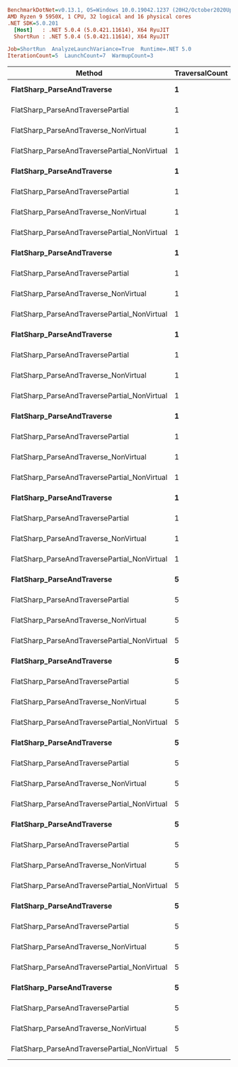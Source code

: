 ``` ini

BenchmarkDotNet=v0.13.1, OS=Windows 10.0.19042.1237 (20H2/October2020Update)
AMD Ryzen 9 5950X, 1 CPU, 32 logical and 16 physical cores
.NET SDK=5.0.201
  [Host]   : .NET 5.0.4 (5.0.421.11614), X64 RyuJIT
  ShortRun : .NET 5.0.4 (5.0.421.11614), X64 RyuJIT

Job=ShortRun  AnalyzeLaunchVariance=True  Runtime=.NET 5.0  
IterationCount=5  LaunchCount=7  WarmupCount=3  

```
|                                       Method | TraversalCount |  DeserializeOption | VectorLength |      Mean |     Error |    StdDev |    Median |       P25 |       P95 |  Gen 0 |  Gen 1 | Allocated |
|--------------------------------------------- |--------------- |------------------- |------------- |----------:|----------:|----------:|----------:|----------:|----------:|-------:|-------:|----------:|
|                   **FlatSharp_ParseAndTraverse** |              **1** |               **Lazy** |           **30** |  **2.279 μs** | **0.0194 μs** | **0.0307 μs** |  **2.284 μs** |  **2.262 μs** |  **2.342 μs** | **0.4539** |      **-** |      **7 KB** |
|            FlatSharp_ParseAndTraversePartial |              1 |               Lazy |           30 |  1.656 μs | 0.0203 μs | 0.0315 μs |  1.645 μs |  1.636 μs |  1.715 μs | 0.4539 |      - |      7 KB |
|        FlatSharp_ParseAndTraverse_NonVirtual |              1 |               Lazy |           30 |  2.056 μs | 0.0082 μs | 0.0134 μs |  2.052 μs |  2.046 μs |  2.079 μs | 0.4539 |      - |      7 KB |
| FlatSharp_ParseAndTraversePartial_NonVirtual |              1 |               Lazy |           30 |  2.244 μs | 0.1385 μs | 0.2197 μs |  2.125 μs |  2.054 μs |  2.673 μs | 0.4539 |      - |      7 KB |
|                   **FlatSharp_ParseAndTraverse** |              **1** |      **PropertyCache** |           **30** |  **2.669 μs** | **0.2018 μs** | **0.3259 μs** |  **2.543 μs** |  **2.527 μs** |  **3.443 μs** | **0.5836** |      **-** |     **10 KB** |
|            FlatSharp_ParseAndTraversePartial |              1 |      PropertyCache |           30 |  1.839 μs | 0.0091 μs | 0.0138 μs |  1.841 μs |  1.828 μs |  1.855 μs | 0.5856 |      - |     10 KB |
|        FlatSharp_ParseAndTraverse_NonVirtual |              1 |      PropertyCache |           30 |  2.179 μs | 0.0809 μs | 0.1329 μs |  2.085 μs |  2.069 μs |  2.371 μs | 0.4539 |      - |      7 KB |
| FlatSharp_ParseAndTraversePartial_NonVirtual |              1 |      PropertyCache |           30 |  2.083 μs | 0.0258 μs | 0.0416 μs |  2.071 μs |  2.050 μs |  2.158 μs | 0.4539 |      - |      7 KB |
|                   **FlatSharp_ParseAndTraverse** |              **1** |        **VectorCache** |           **30** |  **2.912 μs** | **0.0375 μs** | **0.0584 μs** |  **2.923 μs** |  **2.852 μs** |  **2.987 μs** | **0.6027** | **0.0191** |     **10 KB** |
|            FlatSharp_ParseAndTraversePartial |              1 |        VectorCache |           30 |  2.307 μs | 0.0255 μs | 0.0411 μs |  2.303 μs |  2.290 μs |  2.393 μs | 0.6027 | 0.0191 |     10 KB |
|        FlatSharp_ParseAndTraverse_NonVirtual |              1 |        VectorCache |           30 |  2.529 μs | 0.0245 μs | 0.0374 μs |  2.528 μs |  2.499 μs |  2.601 μs | 0.4730 | 0.0114 |      8 KB |
| FlatSharp_ParseAndTraversePartial_NonVirtual |              1 |        VectorCache |           30 |  2.517 μs | 0.0328 μs | 0.0529 μs |  2.501 μs |  2.485 μs |  2.637 μs | 0.4730 | 0.0114 |      8 KB |
|                   **FlatSharp_ParseAndTraverse** |              **1** | **VectorCacheMutable** |           **30** |  **3.061 μs** | **0.0559 μs** | **0.0887 μs** |  **3.055 μs** |  **2.986 μs** |  **3.211 μs** | **0.6027** | **0.0191** |     **10 KB** |
|            FlatSharp_ParseAndTraversePartial |              1 | VectorCacheMutable |           30 |  2.248 μs | 0.0255 μs | 0.0411 μs |  2.253 μs |  2.238 μs |  2.293 μs | 0.6027 | 0.0191 |     10 KB |
|        FlatSharp_ParseAndTraverse_NonVirtual |              1 | VectorCacheMutable |           30 |  2.484 μs | 0.0406 μs | 0.0667 μs |  2.512 μs |  2.416 μs |  2.560 μs | 0.4692 | 0.0114 |      8 KB |
| FlatSharp_ParseAndTraversePartial_NonVirtual |              1 | VectorCacheMutable |           30 |  2.456 μs | 0.0311 μs | 0.0493 μs |  2.446 μs |  2.422 μs |  2.540 μs | 0.4692 | 0.0114 |      8 KB |
|                   **FlatSharp_ParseAndTraverse** |              **1** |             **Greedy** |           **30** |  **2.790 μs** | **0.0229 μs** | **0.0370 μs** |  **2.782 μs** |  **2.765 μs** |  **2.849 μs** | **0.5150** | **0.0153** |      **8 KB** |
|            FlatSharp_ParseAndTraversePartial |              1 |             Greedy |           30 |  2.513 μs | 0.0154 μs | 0.0249 μs |  2.516 μs |  2.500 μs |  2.543 μs | 0.5150 | 0.0153 |      8 KB |
|        FlatSharp_ParseAndTraverse_NonVirtual |              1 |             Greedy |           30 |  2.378 μs | 0.0311 μs | 0.0493 μs |  2.379 μs |  2.335 μs |  2.440 μs | 0.4158 | 0.0076 |      7 KB |
| FlatSharp_ParseAndTraversePartial_NonVirtual |              1 |             Greedy |           30 |  2.342 μs | 0.0199 μs | 0.0322 μs |  2.330 μs |  2.319 μs |  2.406 μs | 0.4158 | 0.0076 |      7 KB |
|                   **FlatSharp_ParseAndTraverse** |              **1** |      **GreedyMutable** |           **30** |  **2.746 μs** | **0.0194 μs** | **0.0314 μs** |  **2.747 μs** |  **2.724 μs** |  **2.792 μs** | **0.5150** | **0.0153** |      **8 KB** |
|            FlatSharp_ParseAndTraversePartial |              1 |      GreedyMutable |           30 |  2.519 μs | 0.0369 μs | 0.0574 μs |  2.502 μs |  2.490 μs |  2.646 μs | 0.5150 | 0.0153 |      8 KB |
|        FlatSharp_ParseAndTraverse_NonVirtual |              1 |      GreedyMutable |           30 |  2.357 μs | 0.0392 μs | 0.0621 μs |  2.323 μs |  2.314 μs |  2.470 μs | 0.4120 | 0.0076 |      7 KB |
| FlatSharp_ParseAndTraversePartial_NonVirtual |              1 |      GreedyMutable |           30 |  2.305 μs | 0.0195 μs | 0.0314 μs |  2.311 μs |  2.289 μs |  2.353 μs | 0.4120 | 0.0076 |      7 KB |
|                   **FlatSharp_ParseAndTraverse** |              **5** |               **Lazy** |           **30** | **12.296 μs** | **0.1890 μs** | **0.3105 μs** | **12.210 μs** | **12.150 μs** | **12.906 μs** | **2.2583** |      **-** |     **37 KB** |
|            FlatSharp_ParseAndTraversePartial |              5 |               Lazy |           30 |  8.784 μs | 0.0574 μs | 0.0893 μs |  8.753 μs |  8.733 μs |  8.993 μs | 2.2583 |      - |     37 KB |
|        FlatSharp_ParseAndTraverse_NonVirtual |              5 |               Lazy |           30 | 10.669 μs | 0.1187 μs | 0.1950 μs | 10.635 μs | 10.526 μs | 11.034 μs | 2.2278 |      - |     36 KB |
| FlatSharp_ParseAndTraversePartial_NonVirtual |              5 |               Lazy |           30 | 10.991 μs | 0.3842 μs | 0.5867 μs | 10.700 μs | 10.533 μs | 12.187 μs | 2.2278 |      - |     36 KB |
|                   **FlatSharp_ParseAndTraverse** |              **5** |      **PropertyCache** |           **30** | **13.083 μs** | **0.0767 μs** | **0.1260 μs** | **13.040 μs** | **13.003 μs** | **13.282 μs** | **2.8687** |      **-** |     **47 KB** |
|            FlatSharp_ParseAndTraversePartial |              5 |      PropertyCache |           30 |  9.424 μs | 0.0760 μs | 0.1227 μs |  9.430 μs |  9.353 μs |  9.583 μs | 2.8687 |      - |     47 KB |
|        FlatSharp_ParseAndTraverse_NonVirtual |              5 |      PropertyCache |           30 | 10.905 μs | 0.1865 μs | 0.2958 μs | 10.839 μs | 10.782 μs | 11.659 μs | 2.2278 |      - |     36 KB |
| FlatSharp_ParseAndTraversePartial_NonVirtual |              5 |      PropertyCache |           30 | 10.773 μs | 0.0642 μs | 0.1036 μs | 10.787 μs | 10.721 μs | 10.910 μs | 2.2278 |      - |     36 KB |
|                   **FlatSharp_ParseAndTraverse** |              **5** |        **VectorCache** |           **30** |  **5.268 μs** | **0.0379 μs** | **0.0601 μs** |  **5.255 μs** |  **5.225 μs** |  **5.386 μs** | **0.6027** | **0.0153** |     **10 KB** |
|            FlatSharp_ParseAndTraversePartial |              5 |        VectorCache |           30 |  3.515 μs | 0.0286 μs | 0.0453 μs |  3.513 μs |  3.475 μs |  3.575 μs | 0.6027 | 0.0191 |     10 KB |
|        FlatSharp_ParseAndTraverse_NonVirtual |              5 |        VectorCache |           30 |  2.957 μs | 0.0307 μs | 0.0487 μs |  2.969 μs |  2.930 μs |  3.026 μs | 0.4730 | 0.0114 |      8 KB |
| FlatSharp_ParseAndTraversePartial_NonVirtual |              5 |        VectorCache |           30 |  2.928 μs | 0.0828 μs | 0.1336 μs |  2.865 μs |  2.814 μs |  3.156 μs | 0.4730 | 0.0114 |      8 KB |
|                   **FlatSharp_ParseAndTraverse** |              **5** | **VectorCacheMutable** |           **30** |  **5.237 μs** | **0.0615 μs** | **0.0976 μs** |  **5.257 μs** |  **5.200 μs** |  **5.377 μs** | **0.6027** | **0.0153** |     **10 KB** |
|            FlatSharp_ParseAndTraversePartial |              5 | VectorCacheMutable |           30 |  3.359 μs | 0.0249 μs | 0.0395 μs |  3.350 μs |  3.331 μs |  3.427 μs | 0.6027 | 0.0191 |     10 KB |
|        FlatSharp_ParseAndTraverse_NonVirtual |              5 | VectorCacheMutable |           30 |  2.750 μs | 0.0113 μs | 0.0179 μs |  2.754 μs |  2.738 μs |  2.783 μs | 0.4692 | 0.0114 |      8 KB |
| FlatSharp_ParseAndTraversePartial_NonVirtual |              5 | VectorCacheMutable |           30 |  2.723 μs | 0.0330 μs | 0.0514 μs |  2.736 μs |  2.679 μs |  2.797 μs | 0.4692 | 0.0114 |      8 KB |
|                   **FlatSharp_ParseAndTraverse** |              **5** |             **Greedy** |           **30** |  **4.861 μs** | **0.0650 μs** | **0.1050 μs** |  **4.866 μs** |  **4.808 μs** |  **5.016 μs** | **0.5112** | **0.0153** |      **8 KB** |
|            FlatSharp_ParseAndTraversePartial |              5 |             Greedy |           30 |  3.457 μs | 0.0492 μs | 0.0808 μs |  3.446 μs |  3.420 μs |  3.570 μs | 0.5150 | 0.0153 |      8 KB |
|        FlatSharp_ParseAndTraverse_NonVirtual |              5 |             Greedy |           30 |  2.876 μs | 0.0394 μs | 0.0636 μs |  2.846 μs |  2.836 μs |  2.970 μs | 0.4158 | 0.0076 |      7 KB |
| FlatSharp_ParseAndTraversePartial_NonVirtual |              5 |             Greedy |           30 |  2.652 μs | 0.0322 μs | 0.0510 μs |  2.672 μs |  2.621 μs |  2.717 μs | 0.4158 | 0.0076 |      7 KB |
|                   **FlatSharp_ParseAndTraverse** |              **5** |      **GreedyMutable** |           **30** |  **4.579 μs** | **0.0556 μs** | **0.0914 μs** |  **4.599 μs** |  **4.554 μs** |  **4.685 μs** | **0.5112** | **0.0153** |      **8 KB** |
|            FlatSharp_ParseAndTraversePartial |              5 |      GreedyMutable |           30 |  3.392 μs | 0.0256 μs | 0.0421 μs |  3.397 μs |  3.377 μs |  3.450 μs | 0.5150 | 0.0153 |      8 KB |
|        FlatSharp_ParseAndTraverse_NonVirtual |              5 |      GreedyMutable |           30 |  2.796 μs | 0.1362 μs | 0.2199 μs |  2.703 μs |  2.655 μs |  3.259 μs | 0.4120 | 0.0076 |      7 KB |
| FlatSharp_ParseAndTraversePartial_NonVirtual |              5 |      GreedyMutable |           30 |  2.537 μs | 0.0199 μs | 0.0321 μs |  2.551 μs |  2.512 μs |  2.578 μs | 0.4120 | 0.0076 |      7 KB |
